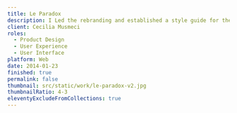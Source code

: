 ```yaml
---
title: Le Paradox
description: I Led the rebranding and established a style guide for the main product used by over 150K monthly users.
client: Cecilia Musmeci
roles:
  - Product Design
  - User Experience
  - User Interface
platform: Web
date: 2014-01-23
finished: true
permalink: false
thumbnail: src/static/work/le-paradox-v2.jpg
thumbnailRatio: 4-3
eleventyExcludeFromCollections: true
---
```


